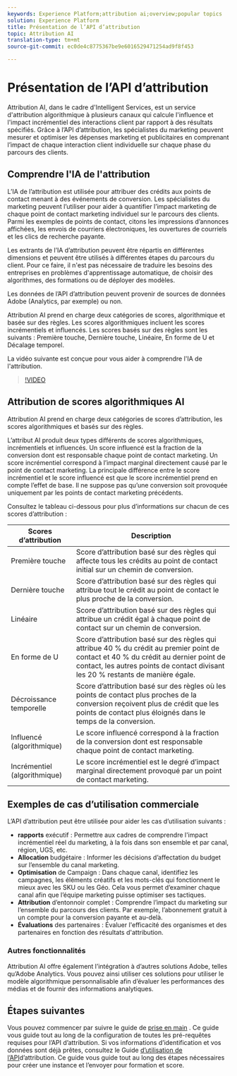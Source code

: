 ```yaml
---
keywords: Experience Platform;attribution ai;overview;popular topics
solution: Experience Platform
title: Présentation de l’API d’attribution
topic: Attribution AI
translation-type: tm+mt
source-git-commit: ec0de4c8775367be9e6016529471254ad9f8f453

---
```



# Présentation de l’API d’attribution

Attribution AI, dans le cadre d&#39;Intelligent Services, est un service d&#39;attribution algorithmique à plusieurs canaux qui calcule l&#39;influence et l&#39;impact incrémentiel des interactions client par rapport à des résultats spécifiés. Grâce à l’API d’attribution, les spécialistes du marketing peuvent mesurer et optimiser les dépenses marketing et publicitaires en comprenant l’impact de chaque interaction client individuelle sur chaque phase du parcours des clients.

## Comprendre l&#39;IA de l&#39;attribution

L’IA de l’attribution est utilisée pour attribuer des crédits aux points de contact menant à des événements de conversion. Les spécialistes du marketing peuvent l’utiliser pour aider à quantifier l’impact marketing de chaque point de contact marketing individuel sur le parcours des clients. Parmi les exemples de points de contact, citons les impressions d’annonces affichées, les envois de courriers électroniques, les ouvertures de courriels et les clics de recherche payante.

Les extrants de l’IA d’attribution peuvent être répartis en différentes dimensions et peuvent être utilisés à différentes étapes du parcours du client. Pour ce faire, il n&#39;est pas nécessaire de traduire les besoins des entreprises en problèmes d&#39;apprentissage automatique, de choisir des algorithmes, des formations ou de déployer des modèles.

Les données de l’API d’attribution peuvent provenir de sources de données Adobe (Analytics, par exemple) ou non.

Attribution AI prend en charge deux catégories de scores, algorithmique et basée sur des règles. Les scores algorithmiques incluent les scores incrémentiels et influencés. Les scores basés sur des règles sont les suivants : Première touche, Dernière touche, Linéaire, En forme de U et Décalage temporel.

La vidéo suivante est conçue pour vous aider à comprendre l&#39;IA de l&#39;attribution.

>[!VIDEO](https://video.tv.adobe.com/v/32667?learn=on&quality=12)

## Attribution de scores algorithmiques AI

Attribution AI prend en charge deux catégories de scores d’attribution, les scores algorithmiques et basés sur des règles.

L’attribut AI produit deux types différents de scores algorithmiques, incrémentiels et influencés. Un score influencé est la fraction de la conversion dont est responsable chaque point de contact marketing. Un score incrémentiel correspond à l’impact marginal directement causé par le point de contact marketing. La principale différence entre le score incrémentiel et le score influencé est que le score incrémentiel prend en compte l’effet de base. Il ne suppose pas qu’une conversion soit provoquée uniquement par les points de contact marketing précédents.

Consultez le tableau ci-dessous pour plus d’informations sur chacun de ces scores d’attribution :

| Scores d’attribution | Description |
| ----- | ----------- |
| Première touche | Score d’attribution basé sur des règles qui affecte tous les crédits au point de contact initial sur un chemin de conversion. |
| Dernière touche | Score d’attribution basé sur des règles qui attribue tout le crédit au point de contact le plus proche de la conversion. |
| Linéaire | Score d’attribution basé sur des règles qui attribue un crédit égal à chaque point de contact sur un chemin de conversion. |
| En forme de U | Score d’attribution basé sur des règles qui attribue 40 % du crédit au premier point de contact et 40 % du crédit au dernier point de contact, les autres points de contact divisant les 20 % restants de manière égale. |
| Décroissance temporelle | Score d’attribution basé sur des règles où les points de contact plus proches de la conversion reçoivent plus de crédit que les points de contact plus éloignés dans le temps de la conversion. |
| Influencé (algorithmique) | Le score influencé correspond à la fraction de la conversion dont est responsable chaque point de contact marketing. |
| Incrémentiel (algorithmique) | Le score incrémentiel est le degré d’impact marginal directement provoqué par un point de contact marketing. |

## Exemples de cas d’utilisation commerciale

L’API d’attribution peut être utilisée pour aider les cas d’utilisation suivants :

- **rapports** exécutif : Permettre aux cadres de comprendre l&#39;impact incrémentiel réel du marketing, à la fois dans son ensemble et par canal, région, UGS, etc.
- **Allocation** budgétaire : Informer les décisions d’affectation du budget sur l’ensemble du canal marketing.
- **Optimisation** de Campaign : Dans chaque canal, identifiez les campagnes, les éléments créatifs et les mots-clés qui fonctionnent le mieux avec les SKU ou les Géo. Cela vous permet d’examiner chaque canal afin que l’équipe marketing puisse optimiser ses tactiques.
- **Attribution** d’entonnoir complet : Comprendre l’impact du marketing sur l’ensemble du parcours des clients. Par exemple, l’abonnement gratuit à un compte pour la conversion payante et au-delà.
- **Évaluations** des partenaires : Évaluer l&#39;efficacité des organismes et des partenaires en fonction des résultats d&#39;attribution.

### Autres fonctionnalités

Attribution AI offre également l’intégration à d’autres solutions Adobe, telles qu’Adobe Analytics. Vous pouvez ainsi utiliser ces solutions pour utiliser le modèle algorithmique personnalisable afin d’évaluer les performances des médias et de fournir des informations analytiques.

## Étapes suivantes

Vous pouvez commencer par suivre le guide de [prise en main](./getting-started.md) . Ce guide vous guide tout au long de la configuration de toutes les pré-requêtes requises pour l’API d’attribution. Si vos informations d’identification et vos données sont déjà prêtes, consultez le Guide [d’utilisation de l’API](./user-guide.md)d’attribution. Ce guide vous guide tout au long des étapes nécessaires pour créer une instance et l’envoyer pour formation et score.